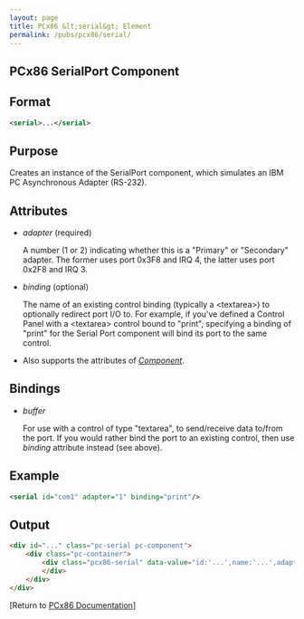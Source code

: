```yaml
---
layout: page
title: PCx86 &lt;serial&gt; Element
permalink: /pubs/pcx86/serial/
---
```


PCx86 SerialPort Component
--------------------------

Format
------

```xml
<serial>...</serial>
```

Purpose
-------

Creates an instance of the SerialPort component, which simulates an IBM PC Asynchronous Adapter (RS-232).

Attributes
----------

 * *adapter* (required)

	A number (1 or 2) indicating whether this is a "Primary" or "Secondary" adapter.
	The former uses port 0x3F8 and IRQ 4, the latter uses port 0x2F8 and IRQ 3.
	
 * *binding* (optional)
 
	The name of an existing control binding (typically a &lt;textarea&gt;) to optionally redirect port I/O to.
	For example, if you've defined a Control Panel with a &lt;textarea&gt; control bound to "print", specifying a
	binding of "print" for the Serial Port component will bind its port to the same control.
	
 * Also supports the attributes of *[Component](/pubs/pcx86/component/)*.

Bindings
--------

 * *buffer*
 
	For use with a control of type "textarea", to send/receive data to/from the port. If you would rather
	bind the port to an existing control, then use *binding* attribute instead (see above).

Example
-------

```xml
<serial id="com1" adapter="1" binding="print"/>
```

Output
------

```html
<div id="..." class="pc-serial pc-component">
    <div class="pc-container">
        <div class="pcx86-serial" data-value="id:'...',name:'...',adapter:'...',binding:'...'">
        </div>
    </div>
</div>
```

[Return to [PCx86 Documentation](..)]
